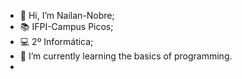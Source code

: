 - 👋 Hi, I’m Nailan-Nobre;
- 📚 IFPI-Campus Picos;
- 💻 2º Informática;
- 🌱 I’m currently learning the basics of programming.
- 


<!---
Nailan-Nobre/Nailan-Nobre is a ✨ special ✨ repository because its `README.md` (this file) appears on your GitHub profile.
You can click the Preview link to take a look at your changes.
--->
